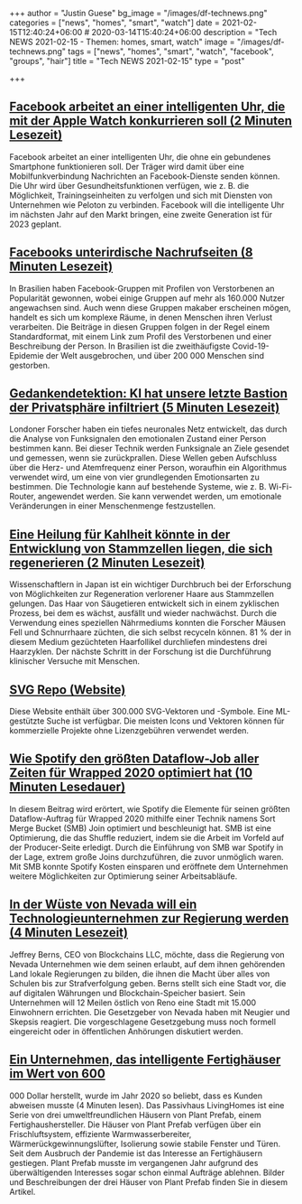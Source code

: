 +++
author = "Justin Guese"
bg_image = "/images/df-technews.png"
categories = ["news", "homes", "smart", "watch"]
date = 2021-02-15T12:40:24+06:00 # 2020-03-14T15:40:24+06:00
description = "Tech NEWS 2021-02-15 - Themen: homes, smart, watch"
image = "/images/df-technews.png"
tags = ["news", "homes", "smart", "watch", "facebook", "groups", "hair"]
title = "Tech NEWS 2021-02-15"
type = "post"

+++

## [Facebook arbeitet an einer intelligenten Uhr, die mit der Apple Watch konkurrieren soll (2 Minuten Lesezeit)](https://www.macrumors.com/2021/02/12/facebook-developing-smart-watch/)

 Facebook arbeitet an einer intelligenten Uhr, die ohne ein gebundenes Smartphone funktionieren soll. Der Träger wird damit über eine Mobilfunkverbindung Nachrichten an Facebook-Dienste senden können. Die Uhr wird über Gesundheitsfunktionen verfügen, wie z. B. die Möglichkeit, Trainingseinheiten zu verfolgen und sich mit Diensten von Unternehmen wie Peloton zu verbinden. Facebook will die intelligente Uhr im nächsten Jahr auf den Markt bringen, eine zweite Generation ist für 2023 geplant.

## [Facebooks unterirdische Nachrufseiten (8 Minuten Lesezeit)](https://restofworld.org/2021/facebooks-underground-obituary-pages/)

 In Brasilien haben Facebook-Gruppen mit Profilen von Verstorbenen an Popularität gewonnen, wobei einige Gruppen auf mehr als 160.000 Nutzer angewachsen sind. Auch wenn diese Gruppen makaber erscheinen mögen, handelt es sich um komplexe Räume, in denen Menschen ihren Verlust verarbeiten. Die Beiträge in diesen Gruppen folgen in der Regel einem Standardformat, mit einem Link zum Profil des Verstorbenen und einer Beschreibung der Person. In Brasilien ist die zweithäufigste Covid-19-Epidemie der Welt ausgebrochen, und über 200 000 Menschen sind gestorben.

## [Gedankendetektion: KI hat unsere letzte Bastion der Privatsphäre infiltriert (5 Minuten Lesezeit)](https://venturebeat.com/2021/02/13/thought-detection-ai-has-infiltrated-our-last-bastion-of-privacy/)

 Londoner Forscher haben ein tiefes neuronales Netz entwickelt, das durch die Analyse von Funksignalen den emotionalen Zustand einer Person bestimmen kann. Bei dieser Technik werden Funksignale an Ziele gesendet und gemessen, wenn sie zurückprallen. Diese Wellen geben Aufschluss über die Herz- und Atemfrequenz einer Person, woraufhin ein Algorithmus verwendet wird, um eine von vier grundlegenden Emotionsarten zu bestimmen. Die Technologie kann auf bestehende Systeme, wie z. B. Wi-Fi-Router, angewendet werden. Sie kann verwendet werden, um emotionale Veränderungen in einer Menschenmenge festzustellen.

## [Eine Heilung für Kahlheit könnte in der Entwicklung von Stammzellen liegen, die sich regenerieren (2 Minuten Lesezeit)](https://interestingengineering.com/a-cure-for-baldness-may-lie-in-engineering-stem-cells-that-regenerate)

 Wissenschaftlern in Japan ist ein wichtiger Durchbruch bei der Erforschung von Möglichkeiten zur Regeneration verlorener Haare aus Stammzellen gelungen. Das Haar von Säugetieren entwickelt sich in einem zyklischen Prozess, bei dem es wächst, ausfällt und wieder nachwächst. Durch die Verwendung eines speziellen Nährmediums konnten die Forscher Mäusen Fell und Schnurrhaare züchten, die sich selbst recyceln können. 81 % der in diesem Medium gezüchteten Haarfollikel durchliefen mindestens drei Haarzyklen. Der nächste Schritt in der Forschung ist die Durchführung klinischer Versuche mit Menschen.

## [SVG Repo (Website)](https://www.svgrepo.com/)

 Diese Website enthält über 300.000 SVG-Vektoren und -Symbole. Eine ML-gestützte Suche ist verfügbar. Die meisten Icons und Vektoren können für kommerzielle Projekte ohne Lizenzgebühren verwendet werden.

## [Wie Spotify den größten Dataflow-Job aller Zeiten für Wrapped 2020 optimiert hat (10 Minuten Lesedauer)](https://engineering.atspotify.com/2021/02/11/how-spotify-optimized-the-largest-dataflow-job-ever-for-wrapped-2020/)

 In diesem Beitrag wird erörtert, wie Spotify die Elemente für seinen größten Dataflow-Auftrag für Wrapped 2020 mithilfe einer Technik namens Sort Merge Bucket (SMB) Join optimiert und beschleunigt hat. SMB ist eine Optimierung, die das Shuffle reduziert, indem sie die Arbeit im Vorfeld auf der Producer-Seite erledigt. Durch die Einführung von SMB war Spotify in der Lage, extrem große Joins durchzuführen, die zuvor unmöglich waren. Mit SMB konnte Spotify Kosten einsparen und eröffnete dem Unternehmen weitere Möglichkeiten zur Optimierung seiner Arbeitsabläufe.

## [In der Wüste von Nevada will ein Technologieunternehmen zur Regierung werden (4 Minuten Lesezeit)](https://lasvegassun.com/news/2021/feb/14/in-nevada-desert-a-technology-firm-aims-to-be-a-go/)

 Jeffrey Berns, CEO von Blockchains LLC, möchte, dass die Regierung von Nevada Unternehmen wie dem seinen erlaubt, auf dem ihnen gehörenden Land lokale Regierungen zu bilden, die ihnen die Macht über alles von Schulen bis zur Strafverfolgung geben. Berns stellt sich eine Stadt vor, die auf digitalen Währungen und Blockchain-Speicher basiert. Sein Unternehmen will 12 Meilen östlich von Reno eine Stadt mit 15.000 Einwohnern errichten. Die Gesetzgeber von Nevada haben mit Neugier und Skepsis reagiert. Die vorgeschlagene Gesetzgebung muss noch formell eingereicht oder in öffentlichen Anhörungen diskutiert werden.

## [Ein Unternehmen, das intelligente Fertighäuser im Wert von 600](https://markets.businessinsider.com/news/stocks/plant-prefabs-3-eco-friendly-passive-house-livinghomes-for-families-2021-2-1030080316)

000 Dollar herstellt, wurde im Jahr 2020 so beliebt, dass es Kunden abweisen musste (4 Minuten lesen). Das Passivhaus LivingHomes ist eine Serie von drei umweltfreundlichen Häusern von Plant Prefab, einem Fertighaushersteller. Die Häuser von Plant Prefab verfügen über ein Frischluftsystem, effiziente Warmwasserbereiter, Wärmerückgewinnungslüfter, Isolierung sowie stabile Fenster und Türen. Seit dem Ausbruch der Pandemie ist das Interesse an Fertighäusern gestiegen. Plant Prefab musste im vergangenen Jahr aufgrund des überwältigenden Interesses sogar schon einmal Aufträge ablehnen. Bilder und Beschreibungen der drei Häuser von Plant Prefab finden Sie in diesem Artikel.

